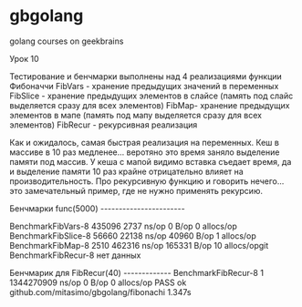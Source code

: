 # gbgolang
golang courses on geekbrains

Урок 10

Тестирование и бенчмарки выполнены над 4 реализациями функции Фибоначчи
FibVars - хранение предыдущих значений в переменных
FibSlice - хранение предыдущих элементов в слайсе (память под слайс выделяется сразу для всех элементов)
FibMap- хранение предыдущих элементов в мапе (память под мапу выделяется сразу для всех элементов)
FibRecur - рекурсивная реализация

Как и ожидалось, самая быстрая реализация на переменных.
Кеш в массиве в 10 раз медленее... веротяно это время заняло выделение памяти под массив.
У кеша с мапой видимо вставка съедает время, да и выделение памяти 10 раз крайне отрицательно влияет на производительность.
Про рекурсивную функцию и говорить нечего... это замечательный пример, где не нужно применять рекурсию.


Бенчмарки func(5000) -----------------------

BenchmarkFibVars-8        435096              2737 ns/op               0 B/op          0 allocs/op
BenchmarkFibSlice-8        56660             22138 ns/op           40960 B/op          1 allocs/op
BenchmarkFibMap-8           2510            462316 ns/op          165331 B/op         10 allocs/opgit 
BenchmarkFibRecur-8   нет данных     

Бенчмарик для FibRecur(40) -------------
BenchmarkFibRecur-8   	       1	    1344270909 ns/op	           0 B/op	       0 allocs/op
PASS
ok  	github.com/mitasimo/gbgolang/fibonachi	1.347s
